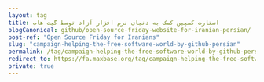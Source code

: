 ```yaml
---
layout: tag
title: استارت کمپین کمک به دنیای نرم افزار آزاد توسط گیت هاب
blogCanonical: github/open-source-friday-website-for-iranian-persian/
post-ref: "Open Source Friday for Iranians"
slug: "campaign-helping-the-free-software-world-by-github-persian"
permalink: /tag/campaign-helping-the-free-software-world-by-github-persian/
redirect_to: https://fa.maxbase.org/tag/campaign-helping-the-free-software-world-by-github-persian/
private: true
---
```

